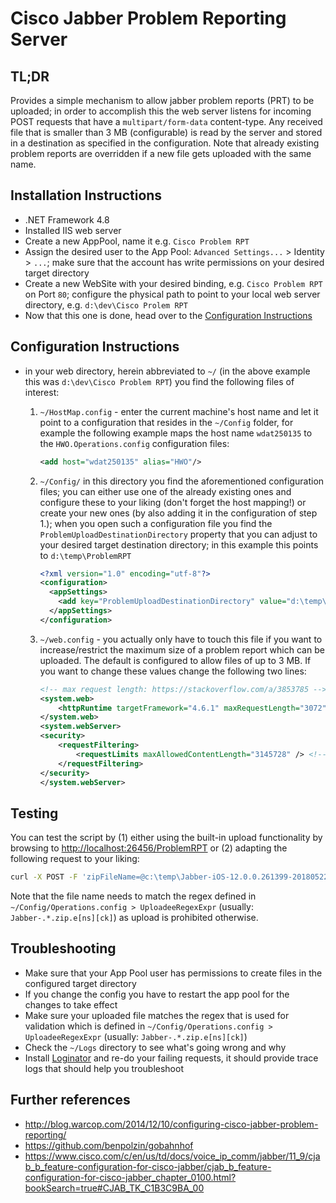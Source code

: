 # Cisco Jabber Problem Reporting Server

## TL;DR

Provides a simple mechanism to allow jabber problem reports (PRT) to be uploaded; in order to accomplish this the web server listens for incoming POST requests that have a `multipart/form-data` content-type. Any received file that is smaller than 3 MB (configurable) is read by the server and stored in a destination as specified in the configuration.
Note that already existing problem reports are overridden if a new file gets uploaded with the same name.

## Installation Instructions

* .NET Framework 4.8
* Installed IIS web server
* Create a new AppPool, name it e.g. `Cisco Problem RPT`
* Assign the desired user to the App Pool: `Advanced Settings...` > Identity > `...`; make sure that the account has write permissions on your desired target directory
* Create a new WebSite with your desired binding, e.g. `Cisco Problem RPT` on Port `80`; configure the physical path to point to your local web server directory, e.g. `d:\dev\Cisco Prolem RPT`
* Now that this one is done, head over to the [Configuration Instructions](#configuration-instructions)

## Configuration Instructions

* in your web directory, herein abbreviated to `~/` (in the above example this was `d:\dev\Cisco Problem RPT`) you find the following files of interest:
    1. `~/HostMap.config` - enter the current machine's host name and let it point to a configuration that resides in the `~/Config` folder, for example the following example maps the host name `wdat250135` to the `HWO.Operations.config` configuration files:

       ```xml
       <add host="wdat250135" alias="HWO"/>
       ```

    2. `~/Config/` in this directory you find the aforementioned configuration files; you can either use one of the already existing ones and configure these to your liking (don't forget the host mapping!) or create your new ones (by also adding it in the configuration of step 1.); when you open such a configuration file you find the `ProblemUploadDestinationDirectory` property that you can adjust to your desired target destination directory; in this example this points to `d:\temp\ProblemRPT`

       ```xml
       <?xml version="1.0" encoding="utf-8"?>
       <configuration>
         <appSettings>
           <add key="ProblemUploadDestinationDirectory" value="d:\temp\ProblemRPT"/>
         </appSettings>
       </configuration>
       ```

    3. `~/web.config` - you actually only have to touch this file if you want to increase/restrict the maximum size of a problem report which can be uploaded. The default is configured to allow files of up to 3 MB. If you want to change these values change the following two lines:

        ```xml
        <!-- max request length: https://stackoverflow.com/a/3853785 -->
        <system.web>
            <httpRuntime targetFramework="4.6.1" maxRequestLength="3072" /> <!-- 3 MB = 3072 kB; use e.g. http://whatsabyte.com/P1/byteconverter.htm for conversion; .NET default: 4MB -->
        </system.web>
        <system.webServer>
        <security>
            <requestFiltering>
                <requestLimits maxAllowedContentLength="3145728" /> <!-- 3 MB = 3145728 B; use e.g. http://whatsabyte.com/P1/byteconverter.htm for conversion -->
            </requestFiltering>
        </security>
        </system.webServer>
        ```

## Testing

You can test the script by (1) either using the built-in upload functionality by browsing to <http://localhost:26456/ProblemRPT> or (2) adapting the following request to your liking:

```bash
curl -X POST -F 'zipFileName=@c:\temp\Jabber-iOS-12.0.0.261399-20180522_224538.zip.esc' http://localhost:26456/ProblemRPT/UploadCiscoProblemRPT
```

Note that the file name needs to match the regex defined in `~/Config/Operations.config > UploadeeRegexExpr` (usually: `Jabber-.*.zip.e[ns][ck]`) as upload is prohibited otherwise.

## Troubleshooting

* Make sure that your App Pool user has permissions to create files in the configured target directory
* If you change the config you have to restart the app pool for the changes to take effect
* Make sure your uploaded file matches the regex that is used for validation which is defined in `~/Config/Operations.config > UploadeeRegexExpr` (usually: `Jabber-.*.zip.e[ns][ck]`)
* Check the `~/Logs` directory to see what's going wrong and why
* Install [Loginator](https://github.com/dabeku/Loginator) and re-do your failing requests, it should provide trace logs that should help you troubleshoot

## Further references

* <http://blog.warcop.com/2014/12/10/configuring-cisco-jabber-problem-reporting/>
* <https://github.com/benpolzin/gobahnhof>
* <https://www.cisco.com/c/en/us/td/docs/voice_ip_comm/jabber/11_9/cjab_b_feature-configuration-for-cisco-jabber/cjab_b_feature-configuration-for-cisco-jabber_chapter_0100.html?bookSearch=true#CJAB_TK_C1B3C9BA_00>